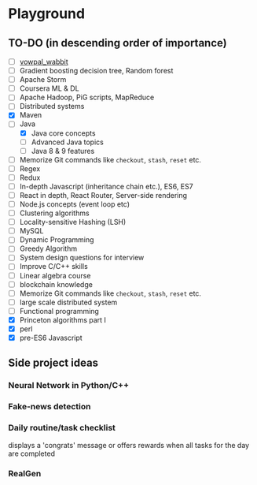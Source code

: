 # Playground
## TO-DO (in descending order of importance)
- [ ] [vowpal_wabbit](https://github.com/JohnLangford/vowpal_wabbit)
- [ ] Gradient boosting decision tree, Random forest
- [ ] Apache Storm
- [ ] Coursera ML & DL
- [ ] Apache Hadoop, PiG scripts, MapReduce
- [ ] Distributed systems
- [x] Maven
- [ ] Java
  - [x] Java core concepts
  - [ ] Advanced Java topics
  - [ ] Java 8 & 9 features
- [ ] Memorize Git commands like `checkout`, `stash`, `reset` etc.
- [ ] Regex
- [ ] Redux
- [ ] In-depth Javascript (inheritance chain etc.), ES6, ES7
- [ ] React in depth, React Router, Server-side rendering
- [ ] Node.js concepts (event loop etc)
- [ ] Clustering algorithms
- [ ] Locality-sensitive Hashing (LSH)
- [ ] MySQL
- [ ] Dynamic Programming
- [ ] Greedy Algorithm
- [ ] System design questions for interview 
- [ ] Improve C/C++ skills
- [ ] Linear algebra course
- [ ] blockchain knowledge
- [ ] Memorize Git commands like `checkout`, `stash`, `reset` etc.
- [ ] large scale distributed system
- [ ] Functional programming
- [x] Princeton algorithms part I
- [x] perl
- [x] pre-ES6 Javascript

## Side project ideas
### Neural Network in Python/C++
### Fake-news detection
### Daily routine/task checklist
displays a 'congrats' message or offers rewards when all tasks for the day are completed
### RealGen
